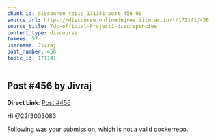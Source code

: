 ```yaml
---
chunk_id: discourse_topic_171141_post_456_00
source_url: https://discourse.onlinedegree.iitm.ac.in/t/171141/456
source_title: Tds-official-Project1-discrepencies
content_type: discourse
tokens: 57
username: Jivraj
post_number: 456
topic_id: 171141
---
```


## Post #456 by Jivraj

**Direct Link**: [Post #456](https://discourse.onlinedegree.iitm.ac.in/t/171141/456)

Hi @22f3003083

Following was your submission, which is not a valid dockerrepo.
